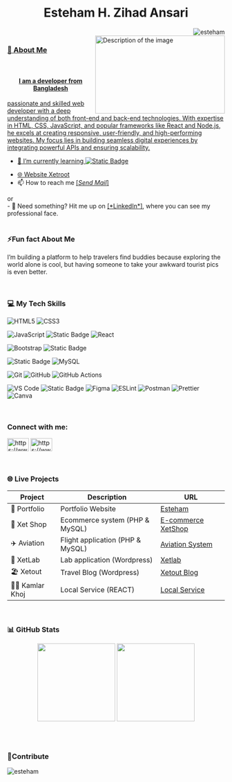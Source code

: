 <h1 align="center">Esteham H. Zihad Ansari</h1>

<a  href="https://github.com/esteham" target="_blank"><img align="right" src="https://komarev.com/ghpvc/?username=esteham&label=Profile%20views&color=0e75b6&style=flat" alt="esteham" />
<br>
<img align="right" width="300" height="180" src="https://camo.githubusercontent.com/4d9f5ecceb711eec6e2018f38a5677dc657c9738d4a65ba3b928c41c0a45b439/68747470733a2f2f6d69726f2e6d656469756d2e636f6d2f6d61782f313336302f302a37513379765349765f7430696f4a2d5a2e676966" alt="Description of the image">

<h3 align="left">🚀 About Me</h3>
<br>
<h4 align="center">I am a developer from Bangladesh</h4>
<p> passionate and skilled web developer with a deep understanding of both front-end and back-end technologies. With expertise in HTML, CSS, JavaScript, and popular frameworks like React and Node.js, he excels at creating responsive, user-friendly, and high-performing websites. My focus lies in building seamless digital experiences by integrating powerful APIs and ensuring scalability.</p>

- 🌱 I’m currently learning  <span style="top: 10px;">![Static Badge](https://img.shields.io/badge/react-blue?style=plastic&logo=react&logoColor=black)
</span>
  <!--![Static Badge](https://img.shields.io/badge/php-black?style=flat&logo=php&logoColor=black&color=blue)-->
  
- 🌐 Website <a href='https://xetroot.com/' target="_blank">Xetroot</a><br>
- 📫 How to reach me <a href="mailto:eshasan1287005@gmail.com?subject=Subject%20Here&body=Hello%20This%20is%20a%20test%20email." target="_blank">
   [*Send Mail*] 
</a>
 or <br>
- 📄 Need something? Hit me up on <a href="https://www.linkedin.com/in/esteham/" target="_blank" rel="noopener noreferrer">[*LinkedIn*]</a>, where you can see my professional face.
<br><br>
<h3>⚡Fun fact About Me</h3>
<p>I’m building a platform to help travelers find buddies because exploring the world alone is cool, but having someone to take your awkward tourist pics is even better.</p>
<br>
<h3 align="left">💻 My Tech Skills</h3>
<p align="left"> 

![HTML5](https://img.shields.io/badge/html5-%23E34F26.svg?style=for-the-badge&logo=html5&logoColor=white)
![CSS3](https://img.shields.io/badge/css3-%231572B6.svg?style=for-the-badge&logo=css3&logoColor=white)

<!--![Python](https://img.shields.io/badge/python-3670A0?style=for-the-badge&logo=python&logoColor=ffdd54)-->
![JavaScript](https://img.shields.io/badge/javascript-%23323330.svg?style=for-the-badge&logo=javascript&logoColor=%23F7DF1E)
![Static Badge](https://img.shields.io/badge/jQuery-skyblue?style=for-the-badge&logo=jQuery)
![React](https://img.shields.io/badge/react-%2320232a.svg?style=for-the-badge&logo=react&logoColor=%2361DAFB)

<!--![TailwindCSS](https://img.shields.io/badge/tailwindcss-%2338B2AC.svg?style=for-the-badge&logo=tailwind-css&logoColor=white)-->
![Bootstrap](https://img.shields.io/badge/bootstrap-%23563D7C.svg?style=for-the-badge&logo=bootstrap&logoColor=white)
![Static Badge](https://img.shields.io/badge/wordpress-blue?style=for-the-badge&logo=wordpress&logoColor=white&labelColor=gray)

![Static Badge](https://img.shields.io/badge/php-%231974b5?style=for-the-badge&logo=php&logoColor=black&logoSize=auto)
![MySQL](https://img.shields.io/badge/mysql-%2300f.svg?style=for-the-badge&logo=mysql&logoColor=white)

<!--DevOps & Tools-->
![Git](https://img.shields.io/badge/Git-F05032?style=for-the-badge&logo=git&logoColor=white)
![GitHub](https://img.shields.io/badge/GitHub-181717?style=for-the-badge&logo=github&logoColor=white)
![GitHub Actions](https://img.shields.io/badge/GitHub_Actions-2088FF?style=for-the-badge&logo=github-actions&logoColor=white)

<!--Tools & Utilities-->
<!--![cPanel](https://img.shields.io/badge/cPanel-FB6C2C?style=for-the-badge&logo=cpanel&logoColor=white)-->
![VS Code](https://img.shields.io/badge/VS_Code-007ACC?style=for-the-badge&logo=visual-studio-code&logoColor=white)
![Static Badge](https://img.shields.io/badge/hPanel-blue?style=for-the-badge&logo=hostinger&logoColor=black)
![Figma](https://img.shields.io/badge/Figma-F24E1E?style=for-the-badge&logo=figma&logoColor=white)
![ESLint](https://img.shields.io/badge/ESLint-4B32C3?style=for-the-badge&logo=eslint&logoColor=white)
![Postman](https://img.shields.io/badge/Postman-FF6C37?style=for-the-badge&logo=postman&logoColor=white)
![Prettier](https://img.shields.io/badge/Prettier-F7B93E?style=for-the-badge&logo=prettier&logoColor=black)
![Canva](https://img.shields.io/badge/Canva-00C4CC?style=for-the-badge&logo=canva&logoColor=white)
<!--![Framer Motion](https://img.shields.io/badge/Framer_Motion-0055FF?style=for-the-badge&logo=framer&logoColor=white)
![Thundercloud](https://img.shields.io/badge/Thundercloud-0080FF?style=for-the-badge&logo=cloudflare&logoColor=white)-->
<br>
<h3 align="left">Connect with me:</h3>
<p align="left">
<a href="https://www.linkedin.com/in/esteham-h-zihad-ansari-b8a751199/" target="_blank"><img align="center" src="https://raw.githubusercontent.com/rahuldkjain/github-profile-readme-generator/master/src/images/icons/Social/linked-in-alt.svg" alt="https://www.linkedin.com/in/esteham-h-zihad-ansari-b8a751199/" height="30" width="50" /></a>
<a href="https://www.facebook.com/esteham" target="_blank"><img align="center" src="https://raw.githubusercontent.com/rahuldkjain/github-profile-readme-generator/master/src/images/icons/Social/facebook.svg" alt="https://www.facebook.com/esteham" height="30" width="50" /></a>
</p>
<br>
<h3>🌐 Live Projects</h3>

| Project         | Description                     | URL                                             |
|-----------------|---------------------------------|-------------------------------------------------|
| 💼 Portfolio   | Portfolio Website               | <a href="https://xetroot.com/" target="_blank" rel="noopener noreferrer">Esteham</a>                  |
| 🛒 Xet Shop    | Ecommerce system  (PHP & MySQL) | <a href="https://eshop.xetroot.com/" target="_blank" rel="noopener noreferrer">E-commerce XetShop</a> |
| ✈️ Aviation    | Flight application (PHP & MySQL)| <a href="https://aviation.xetroot.com/" target="_blank" rel="noopener noreferrer">Aviation System</a> |
| 🧪 XetLab      | Lab application  (Wordpress)    | <a href="https://xetlab.xetroot.com/" target="_blank" rel="noopener noreferrer">Xetlab</a>            |
| 🏖️ Xetout      | Travel Blog    (Wordpress)      | <a href="https://xetout.xetroot.com/" target="_blank" rel="noopener noreferrer">Xetout Blog</a>       |
| 👷‍♂️ Kamlar Khoj  | Local Service   (REACT)        | <a href="https://kamla.xetroot.com/" target="_blank" rel="noopener noreferrer">Local Service</a>      |


<br>
<h3>📊 GitHub Stats</h3>
<p align="center">
  <a hre="https://github.com/esteham" target="_blank">
    <img align="center" height="180em" src="https://github-readme-stats.vercel.app/api?username=esteham&show_icons=true&theme=material-palenight&include_all_commits=true&count_private=true" />
  </a>
   <a hre="https://github.com/esteham">
    <img align="center" height="180em" src="https://github-readme-stats.vercel.app/api/top-langs?username=esteham&layout=compact&langs_count=8&theme=material-palenight&count_private=true" />
  </a>
</p>
<br>
<br>
<h3>🌟Contribute</h3>
<p><img align="left" src="https://github-readme-streak-stats.herokuapp.com/?user=esteham&" alt="esteham" /></p>

